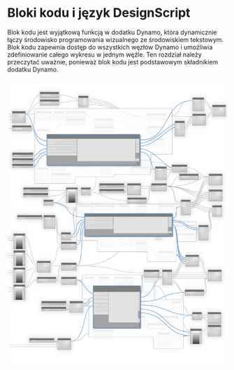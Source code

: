 # Bloki kodu i język DesignScript

Blok kodu jest wyjątkową funkcją w dodatku Dynamo, która dynamicznie łączy środowisko programowania wizualnego ze środowiskiem tekstowym. Blok kodu zapewnia dostęp do wszystkich węzłów Dynamo i umożliwia zdefiniowanie całego wykresu w jednym węźle. Ten rozdział należy przeczytać uważnie, ponieważ blok kodu jest podstawowym składnikiem dodatku Dynamo.

![](../images/8-1/CodeBlocks-01.jpg)

